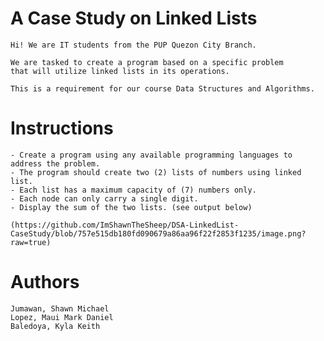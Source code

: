 # A Case Study on Linked Lists

    Hi! We are IT students from the PUP Quezon City Branch.

    We are tasked to create a program based on a specific problem
    that will utilize linked lists in its operations.

    This is a requirement for our course Data Structures and Algorithms.

# Instructions

    - Create a program using any available programming languages to address the problem.
    - The program should create two (2) lists of numbers using linked list.
    - Each list has a maximum capacity of (7) numbers only.
    - Each node can only carry a single digit.
    - Display the sum of the two lists. (see output below)

    (https://github.com/ImShawnTheSheep/DSA-LinkedList-CaseStudy/blob/757e515db180fd090679a86aa96f22f2853f1235/image.png?raw=true)

# Authors

    Jumawan, Shawn Michael
    Lopez, Maui Mark Daniel
    Baledoya, Kyla Keith

